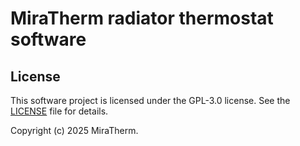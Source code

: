 # MiraTherm radiator thermostat software

## License

This software project is licensed under the GPL-3.0 license. See the [LICENSE](LICENSE) file for details.

Copyright (c) 2025 MiraTherm.
